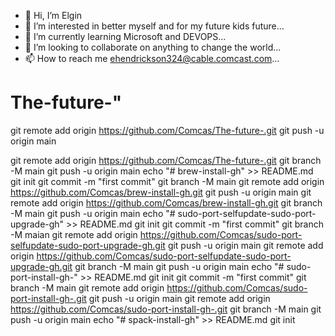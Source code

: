- 👋 Hi, I’m Elgin 
- 👀 I’m interested in better myself and for my future kids future...
- 🌱 I’m currently learning Microsoft and DEVOPS...
- 💞️ I’m looking to collaborate on anything to change the world...
- 📫 How to reach me ehendrickson324@cable.comcast.com...

# The-future-" 
git remote add origin https://github.com/Comcas/The-future-.git
git push -u origin main

git remote add origin https://github.com/Comcas/The-future-.git
git branch -M main
git push -u origin main
echo "# brew-install-gh" >> README.md
git init
git commit -m "first commit"
git branch -M main
git remote add origin https://github.com/Comcas/brew-install-gh.git
git push -u origin main
git remote add origin https://github.com/Comcas/brew-install-gh.git
git branch -M main
git push -u origin main
echo "# sudo-port-selfupdate-sudo-port-upgrade-gh" >> README.md
git init
git commit -m "first commit"
git branch -M maian
git remote add origin https://github.com/Comcas/sudo-port-selfupdate-sudo-port-upgrade-gh.git
git push -u origin main
git remote add origin https://github.com/Comcas/sudo-port-selfupdate-sudo-port-upgrade-gh.git
git branch -M main
git push -u origin main
echo "# sudo-port-install-gh-" >> README.md
git init
git commit -m "first commit"
git branch -M main
git remote add origin https://github.com/Comcas/sudo-port-install-gh-.git
git push -u origin main
git remote add origin https://github.com/Comcas/sudo-port-install-gh-.git
git branch -M main
git push -u origin main
echo "# spack-install-gh" >> README.md
git init
